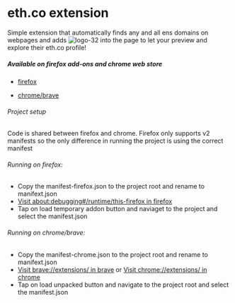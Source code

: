 # eth.co extension

Simple extension that automatically finds any and all ens domains on webpages and adds ![logo-32](https://user-images.githubusercontent.com/123409972/218204945-797d5751-02af-4981-ae93-b72f65243fa0.png) into the page to let your preview and explore their eth.co profile!

##### Available on firefox add-ons and chrome web store
- [firefox](https://addons.mozilla.org/en-US/firefox/addon/ethdotco/)

- [chrome/brave](https://chrome.google.com/webstore/detail/ethco/hebnlkbbdabcfoeidgphflkpiddfanag)

###### Project setup
Code is shared between firefox and chrome. Firefox only supports v2 manifests so the only difference in running the project is using the correct manifest


###### Running on firefox:
- Copy the manifest-firefox.json to the project root and rename to manifext.json
- [Visit about:debugging#/runtime/this-firefox in firefox](about:debugging#/runtime/this-firefox)
- Tap on load temporary addon button and naviaget to the project and select the manifest.json

###### Running on chrome/brave:
- Copy the manifest-chrome.json to the project root and rename to manifext.json
- [Visit brave://extensions/ in brave](brave://extensions/) or [Visit chrome://extensions/ in chrome](chrome://extensions/)
- Tap on load unpacked button and navigate to the project root and select the manifest.json


